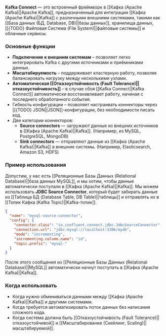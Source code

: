 **Kafka Connect** — это встроенный фреймворк в [[Кафка (Apache Kafka)||Apache Kafka]], предназначенный для интеграции [[Кафка (Apache Kafka)||Kafka]] с различными внешними системами, такими как [[База данных (БД, Database, DB)||базы данных]], хранилища данных, [[{TODO} Файловая Система (File System)||файловые системы]] и облачные сервисы.


### Основные функции

- **Подключение к внешним системам** – позволяет легко интегрировать Kafka с другими источниками и приёмниками данных.
- **Масштабируемость** – поддерживает кластерную работу, позволяя балансировать нагрузку между несколькими узлами.
- **Автоматическая [[Отказоустойчивость (Fault Tolerance)||отказоустойчивость]]** – в случае сбоя [[Kafka Connect||Kafka Connect]] автоматически восстанавливает работу, начиная с последнего обработанного события.
- Гибкость конфигурации – позволяет настраивать коннекторы через [[{TODO} JSON||JSON]]-конфигурации, без необходимости писать код.
- Две категории коннекторов:
	- **Source connectors** — загружают данные из внешних источников в [[Кафка (Apache Kafka)||Kafka]]. (Например, из MySQL, PostgreSQL, MongoDB)
	- **Sink connectors** — отправляют данные из [[Кафка (Apache Kafka)||Kafka]] в внешние системы. (Например, Elasticsearch, Amazon S3, HDFS)


### Пример использования

Допустим, у нас есть [[Реляционные Базы Данных (Relational Database)||база данных MySQL]], и мы хотим, чтобы данные автоматически поступали в [[Кафка (Apache Kafka)||Kafka]]. Мы можем использовать **JDBC Source Connector**, который будет забирать данные из [[Таблица БД (Database Table, DB Table)||таблицы]] и отправлять их в [[Топик Кафка (Kafka Topic)||Kafka-топик]].

```json
{
  "name": "mysql-source-connector",
  "config": {
    "connector.class": "io.confluent.connect.jdbc.JdbcSourceConnector",
    "connection.url": "jdbc:mysql://localhost:3306/mydb",
    "mode": "incrementing",
    "incrementing.column.name": "id",
    "topic.prefix": "mysql-"
  }
}
```

После этого сообщения из [[Реляционные Базы Данных (Relational Database)||MySQL]] автоматически начнут поступать в [[Кафка (Apache Kafka)||Kafka]].


### Когда использовать

- Когда нужно обмениваться данными между [[Кафка (Apache Kafka)||Kafka]] и другими системами.
- Когда требуется автоматизировать поток данных без написания сложного кода.
- Когда система должна быть [[Отказоустойчивость (Fault Tolerance)||отказоустойчивой]] и [[Масштабирование (Скейлинг, Scaling)||масштабируемой]].